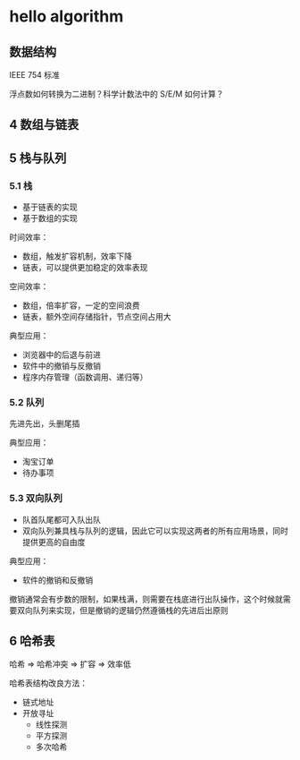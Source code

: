 # hello algorithm

## 数据结构
IEEE 754 标准

浮点数如何转换为二进制？科学计数法中的 S/E/M 如何计算？

## 4 数组与链表


## 5 栈与队列

### 5.1 栈
- 基于链表的实现
- 基于数组的实现

时间效率：
- 数组，触发扩容机制，效率下降
- 链表，可以提供更加稳定的效率表现

空间效率：
- 数组，倍率扩容，一定的空间浪费
- 链表，额外空间存储指针，节点空间占用大

典型应用：
- 浏览器中的后退与前进
- 软件中的撤销与反撤销
- 程序内存管理（函数调用、递归等）

### 5.2 队列
先进先出，头删尾插

典型应用：
- 淘宝订单
- 待办事项

### 5.3 双向队列
- 队首队尾都可入队出队
- 双向队列兼具栈与队列的逻辑，因此它可以实现这两者的所有应用场景，同时提供更高的自由度

典型应用：
- 软件的撤销和反撤销

撤销通常会有步数的限制，如果栈满，则需要在栈底进行出队操作，这个时候就需要双向队列来实现，但是撤销的逻辑仍然遵循栈的先进后出原则

## 6 哈希表

哈希 => 哈希冲突 => 扩容 => 效率低

哈希表结构改良方法：
- 链式地址
- 开放寻址
  - 线性探测
  - 平方探测
  - 多次哈希

